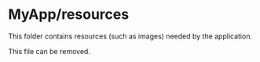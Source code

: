# MyApp/resources

This folder contains resources (such as images) needed by the application. 

This file can be removed.
